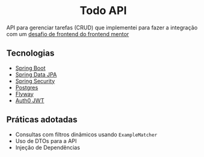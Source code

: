 <h1 align="center">
  Todo API
</h1>


API para gerenciar tarefas (CRUD) que implementei para fazer a integração com
um [desafio de frontend do frontend mentor](https://www.frontendmentor.io/challenges/todo-app-Su1_KokOW )

## Tecnologias

- [Spring Boot](https://spring.io/projects/spring-boot)
- [Spring Data JPA](https://spring.io/projects/spring-data-jpa/)
- [Spring Security](https://spring.io/projects/spring-security)
- [Postgres](https://www.postgresql.org/)
- [Flyway](https://flywaydb.org/)
- [Auth0 JWT](https://github.com/auth0/java-jwt)

## Práticas adotadas

- Consultas com filtros dinâmicos usando `ExampleMatcher`
- Uso de DTOs para a API
- Injeção de Dependências
